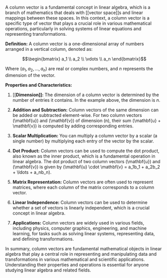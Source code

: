 A column vector is a fundamental concept in linear algebra, which is a branch of mathematics that deals with [[vector space]]s and linear mappings between these spaces. In this context, a column vector is a specific type of vector that plays a crucial role in various mathematical operations, particularly in solving systems of linear equations and representing transformations.

**Definition:**
A column vector is a one-dimensional array of numbers arranged in a vertical column, denoted as:


$$\begin{bmatrix}
a_1 \\
a_2 \\
\vdots \\
a_n
\end{bmatrix}$$

Where $(a_1, a_2, \dots, a_n)$ are real or complex numbers, and $n$ represents the dimension of the vector.

**Properties and Characteristics:**

1. [[**Dimension]]:** The dimension of a column vector is determined by the number of entries it contains. In the example above, the dimension is $n$.

2. **Addition and Subtraction:** Column vectors of the same dimension can be added or subtracted element-wise. For two column vectors \(\mathbf{u}\) and \(\mathbf{v}\) of dimension \(n\), their sum \(\mathbf{u} + \mathbf{v}\) is computed by adding corresponding entries.

3. **Scalar Multiplication:** You can multiply a column vector by a scalar (a single number) by multiplying each entry of the vector by the scalar.

4. **Dot Product:** Column vectors can be used to compute the dot product, also known as the inner product, which is a fundamental operation in linear algebra. The dot product of two column vectors \(\mathbf{u}\) and \(\mathbf{v}\) is given by \(\mathbf{u} \cdot \mathbf{v} = a_1b_1 + a_2b_2 + \ldots + a_nb_n\).

5. **Matrix Representation:** Column vectors are often used to represent matrices, where each column of the matrix corresponds to a column vector.

6. **Linear Independence:** Column vectors can be used to determine whether a set of vectors is linearly independent, which is a crucial concept in linear algebra.

7. **Applications:** Column vectors are widely used in various fields, including physics, computer graphics, engineering, and machine learning, for tasks such as solving linear systems, representing data, and defining transformations.

In summary, column vectors are fundamental mathematical objects in linear algebra that play a central role in representing and manipulating data and transformations in various mathematical and scientific applications. Understanding their properties and operations is essential for anyone studying linear algebra and related fields.
